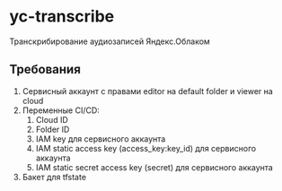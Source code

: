# yc-transcribe

Транскрибирование аудиозаписей Яндекс.Облаком

## Требования

1. Сервисный аккаунт с правами editor на default folder и viewer на cloud
2. Переменные CI/CD:
   1. Cloud ID
   2. Folder ID
   3. IAM key для сервисного аккаунта
   4. IAM static access key (access_key:key_id) для сервисного аккаунта
   5. IAM static secret access key (secret) для сервисного аккаунта
3. Бакет для tfstate
